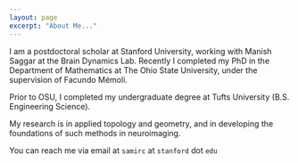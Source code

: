 ```yaml
---
layout: page
excerpt: "About Me..."
---
```


I am a postdoctoral scholar at Stanford University, working with Manish Saggar at the Brain Dynamics Lab. 
Recently I completed my PhD in the Department of Mathematics at The Ohio State University, under the supervision of Facundo Mémoli.

Prior to OSU, I completed my undergraduate degree at Tufts University (B.S. Engineering Science).

My research is in applied topology and geometry, and in developing the foundations of such methods in neuroimaging.

You can reach me via email at `samirc` at `stanford` dot `edu`

